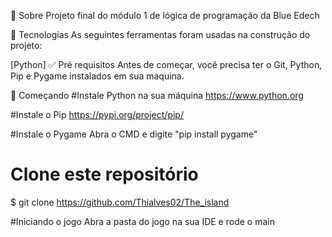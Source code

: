 


🎯 Sobre
Projeto final do módulo 1 de lógica de programação da Blue Edech

🚀 Tecnologias
As seguintes ferramentas foram usadas na construção do projeto:

[Python]
✅ Pré requisitos
Antes de começar, você precisa ter o Git, Python, Pip e Pygame instalados em sua maquina.

🏁 Começando
#Instale Python na sua máquina
https://www.python.org

#Instale o Pip 
https://pypi.org/project/pip/

#Instale o Pygame
Abra o CMD e digite "pip install pygame"

# Clone este repositório
$ git clone https://github.com/Thialves02/The_island

#Iniciando o jogo
Abra a pasta do jogo na sua IDE e rode o main
